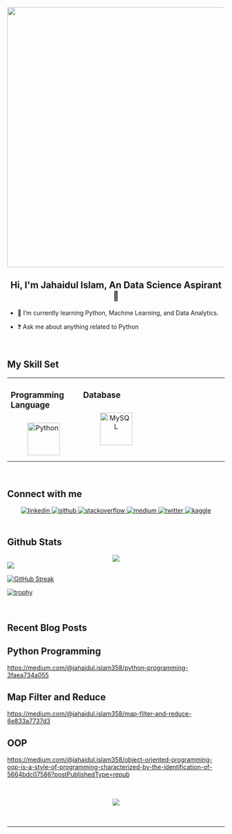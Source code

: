 <div align="center">
<img src="https://i.pinimg.com/originals/fc/71/63/fc71635c7f1b09ed30413f59bb749582.gif" align="center" height="" width="600" />
</div>  
  

## **<div align="center">Hi, I'm Jahaidul Islam, An Data Science Aspirant 🚀</div>**  
  

- 🌱 I’m currently learning Python, Machine Learning, and Data Analytics.  
  

- ❓ Ask me about anything related to Python  
  

<br/>  


## My Skill Set  
<table><tr><td valign="top" width="33%">



### Programming Language  
<div align="center">  
<a href="https://www.python.org/" target="_blank"><img style="margin: 10px" src="https://profilinator.rishav.dev/skills-assets/python-original.svg" alt="Python" height="75" /></a>  
</div>

</td><td valign="top" width="33%">



### Database  
<div align="center">  
<a href="https://www.mysql.com/" target="_blank"><img style="margin: 10px" src="https://profilinator.rishav.dev/skills-assets/mysql-original-wordmark.svg" alt="MySQL" height="75" /></a>  
</div>

</td><td valign="top" width="33%">



</td></tr></table>  

<br/>  


## Connect with me  
<div align="center">
<a href="https://linkedin.com/in/jahaidul-islam358" target="_blank">
<img src=https://img.shields.io/badge/linkedin-%231E77B5.svg?&style=for-the-badge&logo=linkedin&logoColor=white alt=linkedin style="margin-bottom: 5px;" />
</a>
<a href="https://github.com/jahaidul" target="_blank">
<img src=https://img.shields.io/badge/github-%2324292e.svg?&style=for-the-badge&logo=github&logoColor=white alt=github style="margin-bottom: 5px;" />
</a>
<a href="https://stackoverflow.com/users/12724247/jahaidul-islam" target="_blank">
<img src=https://img.shields.io/badge/stackoverflow-%23F28032.svg?&style=for-the-badge&logo=stackoverflow&logoColor=white alt=stackoverflow style="margin-bottom: 5px;" />
</a>
<a href="https://medium.com/@jahaidul.islam358" target="_blank">
<img src=https://img.shields.io/badge/medium-%23292929.svg?&style=for-the-badge&logo=medium&logoColor=white alt=medium style="margin-bottom: 5px;" />
</a>
<a href="https://twitter.com/Jahaidul35" target="_blank">
<img src=https://img.shields.io/badge/twitter-%2300acee.svg?&style=for-the-badge&logo=twitter&logoColor=white alt=twitter style="margin-bottom: 5px;" />
</a>
<a href="https://www.kaggle.com/jahaidulislam" target="_blank">
<img src=https://img.shields.io/badge/kaggle-%2344BAE8.svg?&style=for-the-badge&logo=kaggle&logoColor=white alt=kaggle style="margin-bottom: 5px;" />
</a>  
</div>  
  

<br/>  


## Github Stats  
<div align="center"><img src="https://github-readme-stats.vercel.app/api?username=jahaidul&show_icons=true&count_private=true&hide_border=true" align="center" /></div>  

<img src="https://github-readme-stats.vercel.app/api/top-langs/?username=jahaidul&hide_border=true&layout=compact" align="left" />  

<br/>  


[![GitHub Streak](https://streak-stats.demolab.com?user=jahaidul)](https://git.io/streak-stats)
<br/>

[![trophy](https://github-profile-trophy.vercel.app/?username=jahaidul)](https://github.com/jahaidul/github-profile-trophy)

<br/>

## Recent Blog Posts  
  
  ## Python Programming
  
  https://medium.com/@jahaidul.islam358/python-programming-3faea734a055
  <br/>
  
  ## Map Filter and Reduce
  https://medium.com/@jahaidul.islam358/map-filter-and-reduce-6e833a7737d3
  <br/>
  
  ## OOP
  https://medium.com/@jahaidul.islam358/object-oriented-programming-oop-is-a-style-of-programming-characterized-by-the-identification-of-5664bdc07586?postPublishedType=repub

<br/>  

  

<br/>  

<div align="center">
<img src="https://komarev.com/ghpvc/?username=jahaidul&&style=flat-square" align="center" />
</div>  
  

<br/>  

<div align="center"></div>
<br />

----
